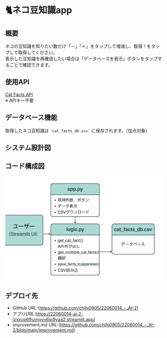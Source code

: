 # 🐈ネコ豆知識app

## 概要
ネコの豆知識を知りたい数だけ「－」「＋」をタップして増減し、取得！をタップして取得してください。  
表示した豆知識を再確認したい場合は「データベースを表示」ボタンをタップすることで確認できます。

## 使用API
[Cat Facts API](https://catfact.ninja/fact)  
※ APIキー不要

## データベース機能
取得したネコ豆知識は `'cat_facts_db.csv'` に保存されます。（加点対象）

## システム設計図

## コード構成図
![code](image.png)

## デプロイ先
- GitHub URL:(https://github.com/chihi0905/22060014_-_AI-2)
- アプリURL:https://22060014-ai-2-jzxxcp6fhzmvyv6ip9yaa2.streamlit.app/
- improvement.md URL:(https://github.com/chihi0905/22060014_-_AI-2/blob/main/improvement.md)

